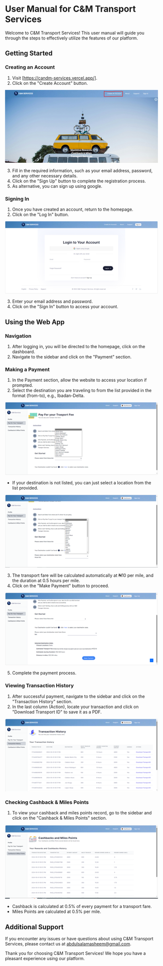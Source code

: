 # User Manual for C&M Transport Services

Welcome to C&M Transport Services! This user manual will guide you through the steps to effectively utilize the features of our platform.

## Getting Started

### Creating an Account

1. Visit [https://candm-services.vercel.app/].
2. Click on the "Create Account" button.

![Sign Up Button](signup_button.png)

3. Fill in the required information, such as your email address, password, and any other necessary details.
4. Click on the "Sign Up" button to complete the registration process.
5. As alternative, you can sign up using google.

### Signing In

1. Once you have created an account, return to the homepage.
2. Click on the "Log In" button.

![Log In Button](login_button.png)

3. Enter your email address and password.
4. Click on the "Sign In" button to access your account.

## Using the Web App

### Navigation

1. After logging in, you will be directed to the homepage, click on the dashboard.
2. Navigate to the sidebar and click on the "Payment" section.

### Making a Payment

1. In the Payment section, allow the website to access your location if prompted.
2. Select the destination you are traveling to from the list provided in the format (from-to), e.g., Ibadan-Delta.

![Select Destination](destination_selection_1.png)

- If your destination is not listed, you can just select a location from the list provided.

![Select Destination](destination_selection_2.png)

3. The transport fare will be calculated automatically at ₦10 per mile, and the duration at 0.5 hours per mile.
4. Click on the "Make Payment" button to proceed.

![Payment Button](payment_button.png)

5. Complete the payment process.

### Viewing Transaction History

1. After successful payment, navigate to the sidebar and click on the "Transaction History" section.
2. In the last column (Action), locate your transaction and click on "Download Transport ID" to save it as a PDF.

![Transaction History](transaction_history.png)

### Checking Cashback & Miles Points

1. To view your cashback and miles points record, go to the sidebar and click on the "Cashback & Miles Points" section.

![Cashback & Miles Points](cashbacks_miles.png)

- Cashback is calculated at 0.5% of every payment for a transport fare.
- Miles Points are calculated at 0.5% per mile.

## Additional Support

If you encounter any issues or have questions about using C&M Transport Services, please contact us at abdulsalamasheem@gmail.com.

Thank you for choosing C&M Transport Services! We hope you have a pleasant experience using our platform.
